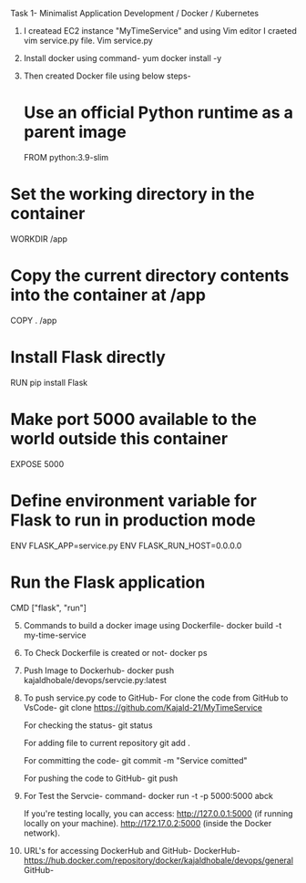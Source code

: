 Task 1- Minimalist Application Development / Docker / Kubernetes
 
1. I createad EC2 instance "MyTimeService" and using Vim editor I craeted vim service.py file.
   Vim service.py

2. Install docker using command-
   yum docker install -y 

4. Then created Docker file using below steps-
   # Use an official Python runtime as a parent image
   FROM python:3.9-slim
 
  # Set the working directory in the container
   WORKDIR /app
 
  # Copy the current directory contents into the container at /app
   COPY . /app
 
  # Install Flask directly
   RUN pip install Flask
 
  # Make port 5000 available to the world outside this container
   EXPOSE 5000
 
 # Define environment variable for Flask to run in production mode
  ENV FLASK_APP=service.py
  ENV FLASK_RUN_HOST=0.0.0.0
 
 # Run the Flask application
  CMD ["flask", "run"]

5. Commands to build a docker image using Dockerfile-
   docker build -t my-time-service
   
7. To Check Dockerfile is created or not-
    docker ps

8. Push Image to Dockerhub-
   docker push kajaldhobale/devops/servcie.py:latest
   
9.  To push service.py code to GitHub-
    For clone the code from GitHub to VsCode-
    git clone https://github.com/Kajald-21/MyTimeService

    For checking the status-
    git status

    For adding file to current repository
    git add .

    For committing the code-
    git commit -m "Service comitted"

    For pushing the code to GitHub-
    git push
    
10. For Test the Servcie-
    command-
    docker run -t -p 5000:5000 abck
    
    If you're testing locally, you can access:
    http://127.0.0.1:5000 (if running locally on your machine).
    http://172.17.0.2:5000 (inside the Docker network).

11. URL's for accessing DockerHub and GitHub-
    DockerHub- https://hub.docker.com/repository/docker/kajaldhobale/devops/general
    GitHub-     
    

